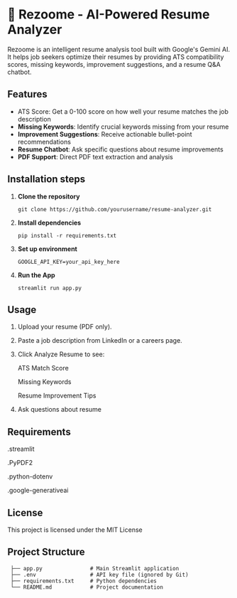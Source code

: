 # 📄 Rezoome - AI-Powered Resume Analyzer

Rezoome is an intelligent resume analysis tool built with Google's Gemini AI. It helps job seekers optimize their resumes by providing ATS compatibility scores, missing keywords, improvement suggestions, and a resume Q&A chatbot.

##  Features

-  ATS Score: Get a 0-100 score on how well your resume matches the job description
- **Missing Keywords**: Identify crucial keywords missing from your resume
-  **Improvement Suggestions**: Receive actionable bullet-point recommendations
-  **Resume Chatbot**: Ask specific questions about resume improvements
-  **PDF Support**: Direct PDF text extraction and analysis

## Installation steps

1. **Clone the repository**

       git clone https://github.com/yourusername/resume-analyzer.git

3. **Install dependencies**

       pip install -r requirements.txt
   
3. **Set up environment**

       GOOGLE_API_KEY=your_api_key_here

 4. **Run the App**

        streamlit run app.py

## Usage
  
   1. Upload your resume (PDF only).

   2. Paste a job description from LinkedIn or a careers page.

   3. Click Analyze Resume to see:

       ATS Match Score

       Missing Keywords

       Resume Improvement Tips

   4. Ask questions about resume

## Requirements
    
  .streamlit

  .PyPDF2

  .python-dotenv

  .google-generativeai

## License
        
  This project is licensed under the MIT License

##  Project Structure

     ├── app.py               # Main Streamlit application
     ├── .env                 # API key file (ignored by Git)
     ├── requirements.txt     # Python dependencies
     └── README.md            # Project documentation

     

